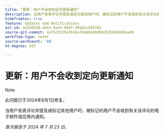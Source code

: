 ```yaml
---
title: ”更新：用户不会收到定向更新通知“
description: 当用户发表评论并提及或标记其他用户时，被标记的用户不会收到有关该评论的电子邮件或应用内通知。
hidefromtoc: true
feature: Updates and Notifications
exl-id: aa250248-a9a3-4ea5-8ddf-d9ab2cd24762
source-git-commit: 4a75c9135e2b1ba7dab0ab8d69d52b6d1469aa49
workflow-type: tm+mt
source-wordcount: '80'
ht-degree: 92%

---
```


# 更新：用户不会收到定向更新通知

>[!NOTE]
>
>此问题已于2024年8月1日修复。

当用户发表评论并提及或标记其他用户时，被标记的用户不会收到有关该评论的电子邮件或应用内通知。

_首次报告于 2024 年 7 月 23 日。_
